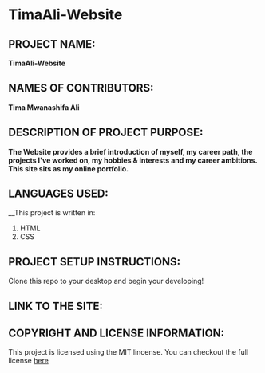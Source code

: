 # TimaAli-Website
## **PROJECT NAME:**
__TimaAli-Website__

## **NAMES OF CONTRIBUTORS:**
__Tima Mwanashifa Ali__

## **DESCRIPTION OF PROJECT PURPOSE:**

__The Website provides a brief introduction of myself, my career path, the projects I've worked on, my hobbies & interests and my career ambitions. This site sits as my online portfolio.__

## **LANGUAGES USED:**

__This project is written in:
1. HTML 
2. CSS

 ## **PROJECT SETUP INSTRUCTIONS:** 
Clone this repo to your desktop and begin your developing!


 ## **LINK TO THE SITE:**
 
 
 ## **COPYRIGHT AND LICENSE INFORMATION:**
 This project is licensed using the MIT lincense.
 You can checkout the full license [here](https://github.com/timaali/TimaAli-Website/blob/master/LICENSE.md)

